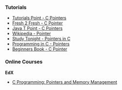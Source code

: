### Tutorials

* [Tutorials Point - C Pointers](https://www.tutorialspoint.com/cprogramming/c_pointers.htm)
* [Fresh 2 Fresh - C Pointer](https://fresh2refresh.com/c-programming/c-pointer/)
* [Java T Point - C Pointers](https://www.javatpoint.com/c-pointers)
* [Wikipedia - Pointer](https://en.wikipedia.org/wiki/Pointer_(computer_programming))
* [Study Tonight - Pointers in C](https://www.studytonight.com/c/pointers-in-c.php)
* [Programming in C - Pointers](https://users.cs.cf.ac.uk/Dave.Marshall/C/node10.html)
* [Beginners Book - C Pointer](https://beginnersbook.com/2014/01/c-pointers/)

### Online Courses

**EdX**  

* [C Programming: Pointers and Memory Management](https://www.edx.org/course/programming-in-c-pointers-and-memory-management)

